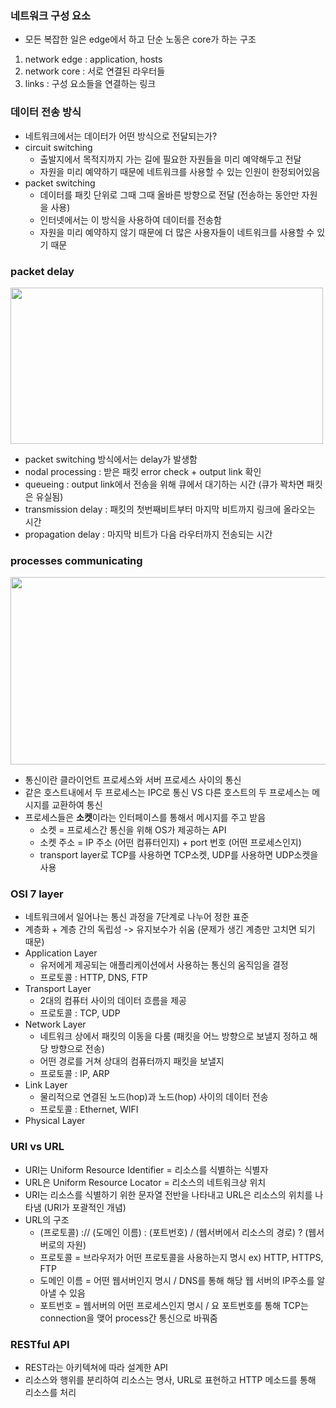 ### 네트워크 구성 요소
- 모든 복잡한 일은 edge에서 하고 단순 노동은 core가 하는 구조
1. network edge : application, hosts
2. network core : 서로 연결된 라우터들
3. links : 구성 요소들을 연결하는 링크

### 데이터 전송 방식
- 네트워크에서는 데이터가 어떤 방식으로 전달되는가?
- circuit switching
  - 출발지에서 목적지까지 가는 길에 필요한 자원들을 미리 예약해두고 전달
  - 자원을 미리 예약하기 때문에 네트워크를 사용할 수 있는 인원이 한정되어있음
- packet switching
  - 데이터를 패킷 단위로 그때 그때 올바른 방향으로 전달 (전송하는 동안만 자원을 사용)
  - 인터넷에서는 이 방식을 사용하여 데이터를 전송함
  - 자원을 미리 예약하지 않기 때문에 더 많은 사용자들이 네트워크를 사용할 수 있기 때문

### packet delay
<img src="https://user-images.githubusercontent.com/49056225/114342653-2b138a80-9b97-11eb-8152-5a4f0c7cc04c.png" width="500" height="250"><br>
- packet switching 방식에서는 delay가 발생함
- nodal processing : 받은 패킷 error check + output link 확인
- queueing : output link에서 전송을 위해 큐에서 대기하는 시간 (큐가 꽉차면 패킷은 유실됨)
- transmission delay : 패킷의 첫번째비트부터 마지막 비트까지 링크에 올라오는 시간
- propagation delay : 마지막 비트가 다음 라우터까지 전송되는 시간

### processes communicating
<img src="https://user-images.githubusercontent.com/49056225/114344192-5481e580-9b9a-11eb-81fa-790746ff6601.png" width="600" height="300"><br>
- 통신이란 클라이언트 프로세스와 서버 프로세스 사이의 통신
- 같은 호스트내에서 두 프로세스는 IPC로 통신 VS 다른 호스트의 두 프로세스는 메시지를 교환하여 통신
- 프로세스들은 **소켓**이라는 인터페이스를 통해서 메시지를 주고 받음
  - 소켓 = 프로세스간 통신을 위해 OS가 제공하는 API
  - 소켓 주소 = IP 주소 (어떤 컴퓨터인지) + port 번호 (어떤 프로세스인지)
  - transport layer로 TCP를 사용하면 TCP소켓, UDP를 사용하면 UDP소켓을 사용

### OSI 7 layer
- 네트워크에서 일어나는 통신 과정을 7단계로 나누어 정한 표준
- 계층화 + 계층 간의 독립성 -> 유지보수가 쉬움 (문제가 생긴 계층만 고치면 되기 때문)
- Application Layer
  - 유저에게 제공되는 애플리케이션에서 사용하는 통신의 움직임을 결정
  - 프로토콜 : HTTP, DNS, FTP
- Transport Layer
  - 2대의 컴퓨터 사이의 데이터 흐름을 제공
  - 프로토콜 : TCP, UDP
- Network Layer
  - 네트워크 상에서 패킷의 이동을 다룸 (패킷을 어느 방향으로 보낼지 정하고 해당 방향으로 전송)
  - 어떤 경로를 거쳐 상대의 컴퓨터까지 패킷을 보낼지
  - 프로토콜 : IP, ARP
- Link Layer
  - 물리적으로 연결된 노드(hop)과 노드(hop) 사이의 데이터 전송
  - 프로토콜 : Ethernet, WIFI
- Physical Layer

### URI vs URL
- URI는 Uniform Resource Identifier = 리소스를 식별하는 식별자
- URL은 Uniform Resource Locator = 리소스의 네트워크상 위치
- URI는 리소스를 식별하기 위한 문자열 전반을 나타내고 URL은 리소스의 위치를 나타냄 (URI가 포괄적인 개념)
- URL의 구조
  - (프로토콜) :// (도메인 이름) : (포트번호) / (웹서버에서 리소스의 경로) ? (웹서버로의 자원)
  - 프로토콜 = 브라우저가 어떤 프로토콜을 사용하는지 명시 ex) HTTP, HTTPS, FTP
  - 도메인 이름 = 어떤 웹서버인지 명시 / DNS를 통해 해당 웹 서버의 IP주소를 알아낼 수 있음
  - 포트번호 = 웹서버의 어떤 프로세스인지 명시 / 요 포트번호를 통해 TCP는 connection을 맺어 process간 통신으로 바꿔줌

### RESTful API
- REST라는 아키텍쳐에 따라 설계한 API
- 리소스와 행위를 분리하여 리소스는 명사, URL로 표현하고 HTTP 메소드를 통해 리소스를 처리
